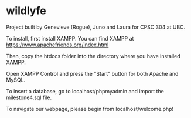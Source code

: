 # wildlyfe
Project built by Genevieve (Rogue), Juno and Laura for CPSC 304 at UBC.

To install, first install XAMPP. You can find XAMPP at https://www.apachefriends.org/index.html

Then, copy the htdocs folder into the directory where you have installed XAMPP. 

Open XAMPP Control and press the "Start" button for both Apache and MySQL.

To insert a database, go to localhost/phpmyadmin and import the milestone4.sql file.

To navigate our webpage, please begin from localhost/welcome.php!

